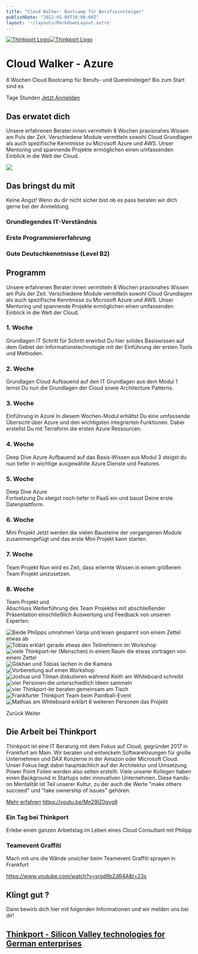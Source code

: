 ```yaml
---
title: "Cloud Walker- Bootcamp für Berufseinsteiger"
publishDate: "2022-05-04T10:00:00Z"
layout: '~/layouts/MarkdownLayout.astro'
---
```


 [![Thinkport Logo](images/Logo_horizontral_new-ovavzp5ztqmosy1yz1jrwr9fv5swhtoc0bky3tkc3g.png "Logo Bright Colours")](https://thinkport.digital)[![Thinkport Logo](images/Logo_horizontral_new-ovavzp5ztqmosy1yz1jrwr9fv5swhtoc0bky3tkc3g.png "Logo Bright Colours")](https://thinkport.digital)

# Cloud Walker - Azure

8 Wochen Cloud Bootcamp für Berufs- und Quereinsteiger! Bis zum Start sind es

Tage Stunden [Jetzt Anmelden](https://form.typeform.com/to/pEGRd7gX)

## Das erwatet dich

Unsere erfahrenen Berater:innen vermitteln 8 Wochen praxisnahes Wissen am Puls der Zeit. Verschiedene Module vermitteln sowohl Cloud Grundlagen als auch spezifische Kenntnisse zu Microsoft Azure und AWS. Unser Mentoring und spannende Projekte ermöglichen einen umfassenden Einblick in die Welt der Cloud.

![](images/IMG_2509-1024x683.jpg)

## Das bringst du mit

Keine Angst! Wenn du dir nicht sicher bist ob es pass beraten wir dich gerne bei der Anmeldung.

### Grundlegendes IT-Verständnis

### Erste Programmiererfahrung

### Gute Deutschkenntnisse (Level B2)

## Programm

Unsere erfahrenen Berater:innen vermitteln 8 Wochen praxisnahes Wissen am Puls der Zeit. Verschiedene Module vermitteln sowohl Cloud Grundlagen als auch spezifische Kenntnisse zu Microsoft Azure und AWS. Unser Mentoring und spannende Projekte ermöglichen einen umfassenden Einblick in die Welt der Cloud.

### 1\. Woche

Grundlagen IT Schritt für Schritt erwirbst Du hier solides Basiswissen auf dem Gebiet der Informationstechnologie mit der Einführung der ersten Tools und Methoden.

### 2\. Woche

Grundlagen Cloud Aufbauend auf den IT Grundlagen aus dem Modul 1 lernst Du nun die Grundlagen der Cloud sowie Architecture Patterns.

### 3\. Woche

Einführung in Azure In diesem Wochen-Modul erhältst Du eine umfassende Übersicht über Azure und den wichtigsten integrierten Funktionen. Dabei erstellst Du mit Terraform die ersten Azure Ressourcen.

### 4\. Woche

Deep Dive Azure Aufbauend auf das Basis-Wissen aus Modul 3 steigst du nun tiefer in wichtige ausgewählte Azure Dienste und Features.

### 5\. Woche

Deep Dive Azure  
Fortsetzung Du steigst noch tiefer in PaaS ein und baust Deine erste Datenplattform.

### 6\. Woche

Mini Projekt Jetzt werden die vielen Bausteine der vergangenen Module zusammengefügt und das erste Mini Projekt kann starten.

### 7\. Woche

Team Projekt Nun wird es Zeit, dass erlernte Wissen in einem größerem Team Projekt umzusetzen.

### 8\. Woche

Team Projekt und  
Abschluss Weiterführung des Team Projektes mit abschließender Präsentation einschließlich Auswertung und Feedback von unseren Experten.

![Beide Philipps umrahmen Vanja und lesen gespannt von einem Zettel etwas ab](images/Karriere9.png)![Tobias erklärt gerade etwas den Teilnehmern im Workshop](images/Karriere10.png)![viele Thinkport-ler (Menschen) in einem Raum die etwas vortragen von einem Zettel](images/Karriere8.png)![Gökhan und Tobias lachen in die Kamera](images/Karriere7.png)![Vorbereitung auf einen Workshop](images/Karriere6.png)![Joshua und Tilman diskutieren während Keith am Whiteboard schreibt](images/Karriere5-1.png)![vier Personen die unterschiedlich Ideen sammeln](images/Karriere3.png)![vier Thinkport-ler beraten gemeinsam am Tisch](images/Karriere4.png)![Frankfurter Thinkport Team beim Paintball-Event](images/Karriere2-1.png)![Mathias am Whiteboard erklärt 6 weiteren Personen das Projekt](images/Karriere1.png)

Zurück Weiter

## Die Arbeit bei Thinkport

Thinkport ist eine IT Beratung mit dem Fokus auf Cloud, gegründet 2017 in Frankfurt am Main. Wir beraten und entwickeln Softwarelösungen für große Unternehmen und DAX Konzerne in der Amazon oder Microsoft Cloud. Unser Fokus liegt dabei hauptsächlich auf der Architektur und Umsetzung. Power Point Folien werden also selten erstellt. Viele unserer Kollegen haben einen Background in Startups oder innovativen Unternehmen. Diese hands-on Mentalität ist Teil unserer Kultur, zu der auch die Werte "make others succeed" und "take ownership of issues" gehören.

[Mehr erfahren](https://thinkport.digital/karriere-in-der-cloud) https://youtu.be/Mn29lZ0gvg8

### Ein Tag bei Thinkport

Erlebe einen ganzen Arbeitstag im Leben eines Cloud Consultant mit Philipp

### Teamevent Graffiti

Mach mit uns die Wände unsicher beim Teamevent Graffiti sprayen in Frankfurt

https://www.youtube.com/watch?v=srgd9bZdR4A&t=23s

## Klingt gut ?

Dann bewirb dich hier mit folgenden Informationen und wir melden uns bei dir!

## [Thinkport - Silicon Valley technologies for German enterprises](https://thinkport.digital/kontaktieren/)
